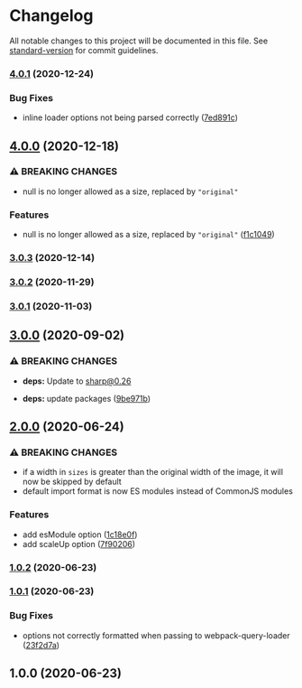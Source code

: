 # Changelog

All notable changes to this project will be documented in this file. See [standard-version](https://github.com/conventional-changelog/standard-version) for commit guidelines.

### [4.0.1](https://github.com/Calvin-LL/webpack-image-srcset-loader/compare/v4.0.0...v4.0.1) (2020-12-24)


### Bug Fixes

* inline loader options not being parsed correctly ([7ed891c](https://github.com/Calvin-LL/webpack-image-srcset-loader/commit/7ed891c04355f1346001e45000b631ab56b177a1))

## [4.0.0](https://github.com/Calvin-LL/webpack-image-srcset-loader/compare/v3.0.3...v4.0.0) (2020-12-18)


### ⚠ BREAKING CHANGES

* null is no longer allowed as a size, replaced by `"original"`

### Features

* null is no longer allowed as a size, replaced by `"original"` ([f1c1049](https://github.com/Calvin-LL/webpack-image-srcset-loader/commit/f1c10498093c0fd6ae3594002a0b0dafa7dbc535))

### [3.0.3](https://github.com/Calvin-LL/webpack-image-srcset-loader/compare/v3.0.2...v3.0.3) (2020-12-14)

### [3.0.2](https://github.com/Calvin-LL/webpack-image-srcset-loader/compare/v3.0.1...v3.0.2) (2020-11-29)

### [3.0.1](https://github.com/Calvin-LL/webpack-image-srcset-loader/compare/v3.0.0...v3.0.1) (2020-11-03)

## [3.0.0](https://github.com/Calvin-LL/webpack-image-srcset-loader/compare/v2.0.0...v3.0.0) (2020-09-02)

### ⚠ BREAKING CHANGES

- **deps:** Update to [sharp@0.26](https://sharp.pixelplumbing.com/changelog#v026---zoom)

- **deps:** update packages ([9be971b](https://github.com/Calvin-LL/webpack-image-srcset-loader/commit/9be971bd78ad1063f033f297a75d59e3f2bb37c4))

## [2.0.0](https://github.com/Calvin-LL/webpack-image-srcset-loader/compare/v1.0.2...v2.0.0) (2020-06-24)

### ⚠ BREAKING CHANGES

- if a width in `sizes` is greater than the original width of the image, it will now
  be skipped by default
- default import format is now ES modules instead of CommonJS modules

### Features

- add esModule option ([1c18e0f](https://github.com/Calvin-LL/webpack-image-srcset-loader/commit/1c18e0f18bcfa33b58025c092720c02e36fa26d2))
- add scaleUp option ([7f90206](https://github.com/Calvin-LL/webpack-image-srcset-loader/commit/7f90206a743f0b3436b223d77d6422fd7ac26161))

### [1.0.2](https://github.com/Calvin-LL/webpack-image-srcset-loader/compare/v1.0.1...v1.0.2) (2020-06-23)

### [1.0.1](https://github.com/Calvin-LL/webpack-image-srcset-loader/compare/v1.0.0...v1.0.1) (2020-06-23)

### Bug Fixes

- options not correctly formatted when passing to webpack-query-loader ([23f2d7a](https://github.com/Calvin-LL/webpack-image-srcset-loader/commit/23f2d7ad974a09d521f6abdaeb1c171cad07fad8))

## 1.0.0 (2020-06-23)
